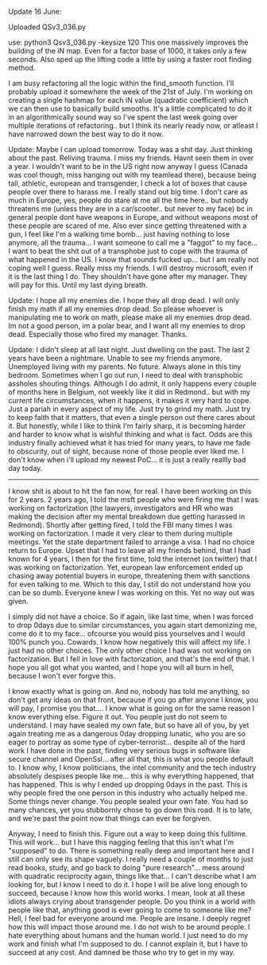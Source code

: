 Update 16 June:

Uploaded QSv3_036.py 

use: python3 Qsv3_036.py -keysize 120
This one massively improves the building of the iN map. Even for a factor base of 1000, it takes only a few seconds. 
Also sped up the lifting code a little by using a faster root finding method.

I am busy refactoring all the logic within the find_smooth function. I'll probably upload it somewhere the week of the 21st of July. 
I'm working on creating a single hashmap for each iN value (quadratic coefficient) which we can then use to basically build smooths. 
It's a little complicated to do it in an algorithmically sound way so I've spent the last week going over multiple iterations of refactoring.. but I think its nearly ready now, or atleast I have narrowed down the best way to do it now.

Update: Maybe I can upload tomorrow. Today was a shit day. Just thinking about the past. Reliving trauma. I miss my friends. Havnt seen them in over a year. I wouldn't want to be in the US right now anyway I guess (Canada was cool though, miss hanging out with my teamlead there), because being tall, athletic, european and transgender, I check a lot of boxes that cause people over there to harass me. I really stand out big time. I don't care as much in Europe, yes, people do stare at me all the time here.. but nobody threatens me (unless they are in a car/scooter.. but never to my face) bc in general people dont have weapons in Europe, and without weapons most of these people are scared of me. Also ever since getting threatened with a gun, I feel like I'm a walking time bomb... just having nothing to lose anymore, all the trauma... I want someone to call me a "faggot" to my face... I want to beat the shit out of a transphobe just to cope with the trauma of what happened in the US. I know that sounds fucked up... but I am really not coping well I guess. Really miss my friends. I will destroy microsoft, even if it is the last thing I do. They shouldn't have gone after my manager. They will pay for this. Until my last dying breath.

Update: I hope all my enemies die. I hope they all drop dead. I will only finish my math if all my enemies drop dead. So please whoever is manipulating me to work on math, please make all my enemies drop dead. Im not a good person, im a polar bear, and I want all my enemies to drop dead. Especially those who fired my manager. Thanks. 

Update: I didn't sleep at all last night. Just dwelling on the past. The last 2 years have been a nightmare. Unable to see my friends anymore. Unemployed living with my parents. No future. Always alone in this tiny bedroom. Sometimes when I go out run, I need to deal with transphobic assholes shouting things. Although I do admit, it only happens every couple of months here in Belgium, not weekly like it did in Redmond.. but with my current life circumstances, when it happens, it makes it very hard to cope. Just a pariah in every aspect of my life. Just try to grind my math. Just try to keep faith that it matters, that even a single person out there cares about it. But honestly, while I like to think I'm fairly sharp, it is becoming harder and harder to know what is wishful thinking and what is fact. Odds are this industry finally achieved what it has tried for many years, to have me fade to obscurity, out of sight, because none of those people ever liked me. I don't know when i'll upload my newest PoC... it is just a really reallly bad day today. 

--------------------------------------------------------------------------------------------------------------------
I know shit is about to hit the fan now, for real.
I have been working on this for 2 years. 
2 years ago, I told the msft people who were firing me that I was working on factorization (the lawyers, investigators and HR who was making the decision after my mental breakdown due getting harassed in Redmond).
Shortly after getting fired, I told the FBI many times I was working on factorization. I made it very clear to them during multiple meetings. Yet the state department failed to arrange a visa.
I had no choice return to Europe. 
Upset that I had to leave all my friends behind, that I had known for 4 years, I then for the first time, told the internet (on twitter) that I was working on factorization.
Yet, european law enforcement ended up chasing away potential buyers in europe, threatening them with sanctions for even talking to me. Which to this day, I still do not understand how you can be so dumb.
Everyone knew I was working on this. Yet no way out was given.

I simply did not have a choice. So if again, like last time, when I was forced to drop 0days due to similar circumstances, you again start demonizing me, come do it to my face... ofcourse you would piss yourselves and I would 100% punch you. Cowards.
I know how negatively this will affect my life. I just had no other choices. The only other choice I had was not working on factorization. But I fell in love with factorization, and that's the end of that.
I hope you all got what you wanted, and I hope you will all burn in hell, because I won't ever forgve this.

I know exactly what is going on. And no, nobody has told me anything, so don't get any ideas on that front, because if you go after anyone I know, you will pay, I promise you that.... I know what is going on for the same reason I know everything else. Figure it out. You people just do not seem to understand. I may have sealed my own fate, but so have all of you, by yet again treating me as a dangerous 0day dropping lunatic, who you are so eager to portray as some type of cyber-terrorist... despite all of the hard work I have done in the past, finding very serious bugs in software like secure channel and OpenSsl... after all that, this is what you people default to. I know why, I know politicians, the intel community and the tech industry absolutely despises people like me... this is why everything happened, that has happened. This is why I ended up dropping 0days in the past. This is why people fired the one person in this industry who actually helped me. Some things never change. You people sealed your own fate. You had so many chances, yet you stubbornly chose to go down this road. It is to late, and we're past the point now that things can ever be forgiven. 

Anyway, I need to finish this. Figure out a way to keep doing this fulltime. This will work... but I have this nagging feeling that this isn't what I'm "supposed" to do. There is something really deep and important here and I still can only see its shape vaguely. I really need a couple of months to just read books, study, and go back to doing "pure research"... mess around with quadratic reciprocity again, things like that... I can't describe what I am looking for, but I know I need to do it. I hope I will be alive long enough to succeed, because I know how this world works. I mean, look at all these idiots always crying about transgender people. Do you think in a world with people like that, anything good is ever going to come to someone like me? Hell, I feel bad for everyone around me. People are insane. I deeply regret how this will impact those around me. I do not wish to be around people. I hate everything about humans and the human world. I just need to do my work and finish what I'm supposed to do. I cannot explain it, but I have to succeed at any cost. And damned be those who try to get in my way.
